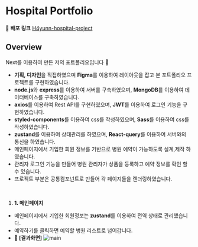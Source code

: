 # Hospital Portfolio

📌 **배포 링크**
[H4yunn-hospital-project](https://hospital-project-snowy.vercel.app/)

## Overview

Next를 이용하여 만든 저의 포트폴리오입니다 🙂 <br/>

- **기획, 디자인**을 직접하였으며 **Figma**를 이용하여 레이아웃을 잡고 본 포트폴리오 프로젝트를 구현하였습니다.
- **node.js**와 **express**를 이용하여 서버를 구축하였으며, **MongoDB**를 이용하여 데이터베이스를 구축하였습니다.
- **axios**를 이용하여 Rest API를 구현하였으며, **JWT**를 이용하여 로그인 기능을 구현하였습니다.
- **styled-components**를 이용하여 css를 작성하였으며, **Sass**를 이용하여 css를 작성하였습니다.
- **zustand**를 이용하여 상태관리를 하였으며, **React-query**를 이용하여 서버와의 통신을 하였습니다.
- 메인페이지에서 기입한 회원 정보를 기반으로 병원 예약이 가능하도록 설계,제작 하였습니다.
- 관리자 로그인 기능을 만들어 병원 관리자가 상품을 등록하고 예약 정보를 확인 할 수 있습니다.
- 프로젝트 부분은 공통컴포넌트로 만들어 각 페이지들을 렌더링하였습니다.

<br/>

1. **1. 메인페이지**

- 메인페이지에서 기입한 회원정보는 **zustand**를 이용하여 전역 상태로 관리했습니다.
- 예약하기를 클릭하면 예약할 병원 리스트로 넘어갑니다.
- **📌 [결과화면]**
  ![main](https://github.com/user-attachments/assets/235718ce-7044-4881-8905-207b1ae194a4)

<br/>
